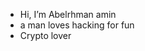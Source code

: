 - Hi, I’m Abelrhman amin
- a man loves hacking for fun
- Crypto lover
<!---
abdelrhman-amin/abdelrhman-amin is a ✨ special ✨ repository because its `README.md` (this file) appears on your GitHub profile.
You can click the Preview link to take a look at your changes.
--->
